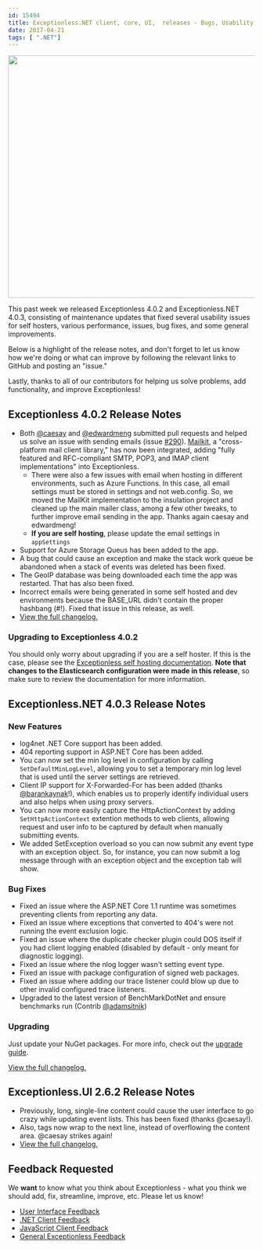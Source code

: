 ```yaml
---
id: 15494
title: Exceptionless.NET client, core, UI,  releases - Bugs, Usability, Performance, Self Hosting
date: 2017-04-21
tags: [ ".NET"]
---
```

<img loading="lazy" class="aligncenter wp-image-15502 size-large" src="/assets/img/news/new-releases-header3-1024x538.jpg" alt="" width="940" height="494" data-id="15497" srcset="/assets/new-releases-header3-1024x538.jpg 1024w, /assets/new-releases-header3-300x158.jpg 300w, /assets/new-releases-header3-768x403.jpg 768w, /assets/new-releases-header3.jpg 1200w" sizes="(max-width: 940px) 100vw, 940px" />

This past week we released Exceptionless 4.0.2 and Exceptionless.NET 4.0.3, consisting of maintenance updates that fixed several usability issues for self hosters, various performance, issues, bug fixes, and some general improvements.<!--more-->

Below is a highlight of the release notes, and don't forget to let us know how we're doing or what can improve by following the relevant links to GitHub and posting an "issue."

Lastly, thanks to all of our contributors for helping us solve problems, add functionality, and improve Exceptionless!

## Exceptionless 4.0.2 Release Notes

* Both [@caesay](https://github.com/caesay) and [@edwardmeng](https://github.com/edwardmeng) submitted pull requests and helped us solve an issue with sending emails (issue [#290](https://github.com/exceptionless/Exceptionless/issues/290)). [Mailkit](https://github.com/jstedfast/MailKit), a "cross-platform mail client library," has now been integrated, adding "fully featured and RFC-compliant SMTP, POP3, and IMAP client implementations" into Exceptionless.
    * There were also a few issues with email when hosting in different environments, such as Azure Functions. In this case, all email settings must be stored in settings and not web.config. So, we moved the MailKit implementation to the insulation project and cleaned up the main mailer class, among a few other tweaks, to further improve email sending in the app. Thanks again caesay and edwardmeng!
    * **If you are self hosting**, please update the email settings in `appSettings`
* Support for Azure Storage Queus has been added to the app.
* A bug that could cause an exception and make the stack work queue be abandoned when a stack of events was deleted has been fixed.
* The GeoIP database was being downloaded each time the app was restarted. That has also been fixed.
* Incorrect emails were being generated in some self hosted and dev environments because the BASE_URL didn't contain the proper hashbang (#!). Fixed that issue in this release, as well.
* [View the full changelog.](https://github.com/exceptionless/Exceptionless/compare/v4.0.1...v4.0.2)

### Upgrading to Exceptionless 4.0.2

You should only worry about upgrading if you are a self hoster. If this is the case, please see the [Exceptionless self hosting documentation](https://github.com/exceptionless/Exceptionless/wiki/Self-Hosting). **Note that changes to the Elasticsearch configuration were made in this release**, so make sure to review the documentation for more information.

## Exceptionless.NET 4.0.3 Release Notes

### New Features

* log4net .NET Core support has been added.
* 404 reporting support in ASP.NET Core has been added.
* You can now set the min log level in configuration by calling `SetDefaultMinLogLevel`, allowing you to set a temporary min log level that is used until the server settings are retrieved.
* Client IP support for X-Forwarded-For has been added (thanks [@barankaynak](https://github.com/barankaynak)!), which enables us to properly identify individual users and also helps when using proxy servers.
* You can now more easily capture the HttpActionContext by adding `SetHttpActionContext` extention methods to web clients, allowing request and user info to be captured by default when manually submitting events.
* We added SetException overload so you can now submit any event type with an exception object. So, for instance, you can now submit a log message through with an exception object and the exception tab will show.

### Bug Fixes

* Fixed an issue where the ASP.NET Core 1.1 runtime was sometimes preventing clients from reporting any data.
* Fixed an issue where exceptions that converted to 404's were not running the event exclusion logic.
* Fixed an issue where the duplicate checker plugin could DOS itself if you had client logging enabled (disabled by default - only meant for diagnostic logging).
* Fixed an issue where the nlog logger wasn't setting event type.
* Fixed an issue with package configuration of signed web packages.
* Fixed an issue where adding our trace listener could blow up due to other invalid configured trace listeners.
* Upgraded to the latest version of BenchMarkDotNet and ensure benchmarks run (Contrib [@adamsitnik](https://github.com/adamsitnik))

### Upgrading

Just update your NuGet packages. For more info, check out the [upgrade guide](https://github.com/exceptionless/Exceptionless.Net/wiki/Upgrading).

[View the full changelog.](https://github.com/exceptionless/Exceptionless.Net/compare/v4.0.2...v4.0.3)

## Exceptionless.UI 2.6.2 Release Notes

* Previously, long, single-line content could cause the user interface to go crazy while updating event lists. This has been fixed (thanks @caesay!).
* Also, tags now wrap to the next line, instead of overflowing the content area. @caesay strikes again!
* [View the full changelog.](https://github.com/exceptionless/Exceptionless.UI/compare/v2.6.1...v2.6.2)

## Feedback Requested

We **want** to know what you think about Exceptionless - what you think we should add, fix, streamline, improve, etc. Please let us know!

* [User Interface Feedback](https://github.com/exceptionless/Exceptionless.UI/issues/new)
* [.NET Client Feedback](https://github.com/exceptionless/Exceptionless.Net/issues/new)
* [JavaScript Client Feedback](https://github.com/exceptionless/Exceptionless.JavaScript/issues/new)
* [General Exceptionless Feedback](https://github.com/exceptionless/exceptionless/issues/new)
